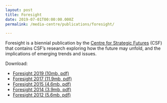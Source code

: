 ```yaml
---
layout: post
title: Foresight
date: 2019-07-01T00:00:00.000Z
permalink: /media-centre/publications/foresight/

---
```




Foresight is a biennial publication by the [Centre for Strategic Futures](https://www.csf.gov.sg) (CSF) that contains CSF’s research exploring how the future may unfold, and the implications of emerging trends and issues.

Download:

* [Foresight 2019 (10mb, pdf)](/files/media-centre/publications/csf_foresight_2019.pdf)
* [Foresight 2017 (11.9mb, pdf)](/images/PublicationImages/foresight-2012.pdf)
* [Foresight 2015 (4.6mb, pdf)](/images/PublicationImages/foresight-2015.pdf)
* [Foresight 2014 (3.9mb, pdf)](/images/PublicationImages/foresight-2014.pdf)
* [Foresight 2012 (5.6mb, pdf)](/images/PublicationImages/foresight-2012.pdf)
